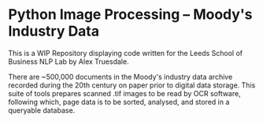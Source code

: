 # Python Image Processing – Moody's Industry Data
This is a WIP Repository displaying code written for the Leeds School of Business NLP Lab by Alex Truesdale.

There are ~500,000 documents in the Moody's industry data archive recorded during the 20th century on paper prior to digital data storage. This suite of tools prepares scanned .tif images to be read by OCR software, following which, page data is to be sorted, analysed, and stored in a queryable database.
